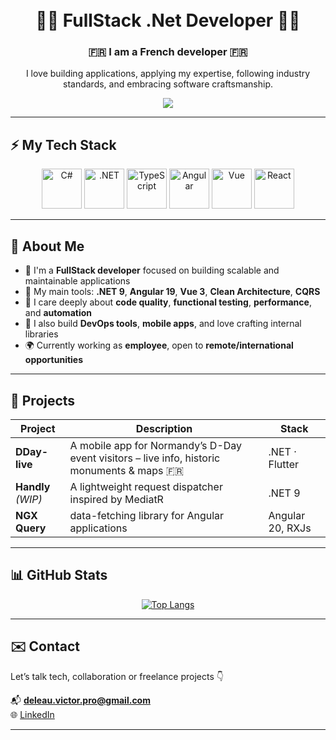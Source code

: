 <h1 align="center">
  <br>
  <span>👨‍💻 FullStack .Net Developer 👨‍💻</span>
</h1>

<h3 align="center">
  🇫🇷 I am a French <strong>developer</strong> 🇫🇷<br/>
</h3>
<p align="center">
  I love building applications, applying my expertise, following industry standards, and embracing software craftsmanship.
</p>

<div align="center">

[<img src="https://ziadoua.github.io/m3-Markdown-Badges/badges/LinkedIn/linkedin2.svg" />](https://www.linkedin.com/in/victor-deleau/)

</div>

---

## ⚡ My Tech Stack

<div align="center">
  <img src="https://cdn.coresync.fr/assets/csharp.svg" alt="C#" height="64"/>
  <img src="https://cdn.coresync.fr/assets/net.svg" alt=".NET" height="64"/>
  <img src="https://cdn.coresync.fr/assets/typescript.svg" alt="TypeScript" height="64"/>
  <img src="https://cdn.coresync.fr/assets/angular.svg" alt="Angular" height="64"/>
  <img src="https://cdn.coresync.fr/assets/vue.svg" alt="Vue" height="64"/>
  <img src="https://cdn.coresync.fr/assets/react.svg" alt="React" height="64"/>
</div>

---

## 🧠 About Me

- 💼 I'm a **FullStack developer** focused on building scalable and maintainable applications
- 🧰 My main tools: **.NET 9**, **Angular 19**, **Vue 3**, **Clean Architecture**, **CQRS**
- 🧪 I care deeply about **code quality**, **functional testing**, **performance**, and **automation**
- 🔧 I also build **DevOps tools**, **mobile apps**, and love crafting internal libraries
- 🌍 Currently working as **employee**, open to **remote/international opportunities**

---

## 🚀 Projects

| Project            | Description                                                                                | Stack            |
| ------------------ | ------------------------------------------------------------------------------------------ | ---------------- |
| **DDay-live**      | A mobile app for Normandy’s D-Day event visitors – live info, historic monuments & maps 🇫🇷 | .NET · Flutter   |
| **Handly** _(WIP)_ | A lightweight request dispatcher inspired by MediatR                                       | .NET 9           |
| **NGX Query**      | data-fetching library for Angular applications                                             | Angular 20, RXJs |

---

## 📊 GitHub Stats

<div align='center'>
  
[![Top Langs](https://github-readme-stats.vercel.app/api/top-langs/?username=deleau-victor&layout=compact&show_icons=true&theme=onedark&locale=en)](https://github.com/anuraghazra/github-readme-stats)
  
</div>

---

## ✉️ Contact

Let’s talk tech, collaboration or freelance projects 👇

📬 **deleau.victor.pro@gmail.com**  
🌐 [LinkedIn](https://www.linkedin.com/in/victor-deleau/)

---
